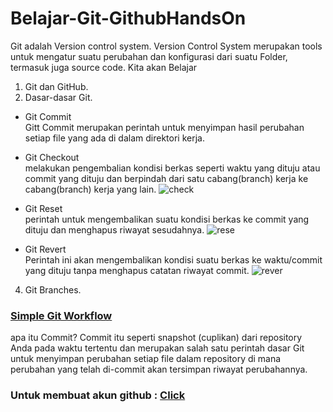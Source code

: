 # Belajar-Git-GithubHandsOn
Git adalah Version control system.
Version Control System merupakan tools untuk mengatur suatu perubahan dan konfigurasi dari suatu Folder, termasuk juga source code. 
Kita akan Belajar
1. Git dan GitHub.
2. Dasar-dasar Git.
- Git Commit <br/>
Gitt Commit merupakan perintah untuk menyimpan hasil perubahan setiap file yang ada di dalam direktori kerja.  
- Git Checkout <br/>
melakukan pengembalian kondisi berkas seperti waktu yang dituju atau commit yang dituju dan berpindah dari satu cabang(branch) kerja ke cabang(branch) kerja yang lain.
 ![check](https://github.com/user-attachments/assets/85c7ed26-291b-4801-b67a-98a38f16b6ea)


- Git Reset <br/>
perintah untuk mengembalikan suatu kondisi berkas ke commit yang dituju dan menghapus riwayat sesudahnya.
![rese](https://github.com/user-attachments/assets/7a6f784f-3f00-4704-b38f-3bfe63d51c63)
  
-  Git Revert <br/>
Perintah ini akan mengembalikan kondisi suatu berkas ke waktu/commit yang dituju tanpa menghapus catatan riwayat commit.
![rever](https://github.com/user-attachments/assets/17590d2a-53e0-403a-bd0f-9762b0426e3c)

4. Git Branches.
### <a href="https://drive.google.com/file/d/1USx6VW8Eusdefd8oulrUZ58ufyu_s_Z-/view?usp=sharing">Simple Git Workflow</a>

 apa itu Commit?
 Commit itu seperti snapshot (cuplikan) dari repository Anda pada waktu tertentu dan merupakan salah satu perintah dasar Git untuk menyimpan perubahan setiap file dalam repository di mana perubahan yang telah di-commit akan tersimpan riwayat perubahannya. 

### Untuk membuat akun github : <a href="https://github.com/signup">Click</a>
